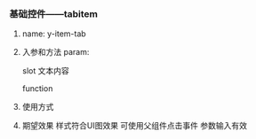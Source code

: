 ### 基础控件——tabitem

1. name: y-item-tab

2. 入参和方法
    param: 
	 
    slot
   	 文本内容	

    function

3. 使用方式
	<y-tab-item></y-tab-item>

4. 期望效果
	样式符合UI图效果
	可使用父组件点击事件
	参数输入有效
	



